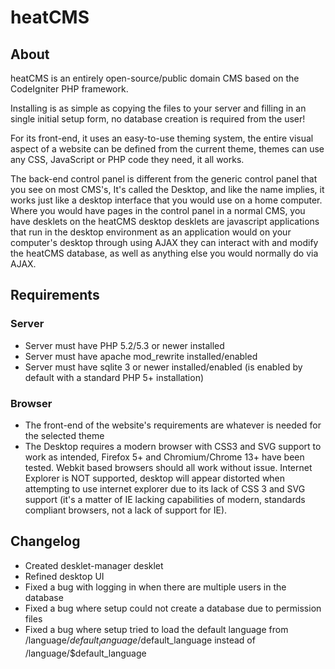 # heatCMS #

## About
heatCMS is an entirely open-source/public domain CMS based on the CodeIgniter PHP framework.

Installing is as simple as copying the files to your server and filling in an single initial setup form, no database creation is required from the user!

For its front-end, it uses an easy-to-use theming system, the entire visual aspect of a website can be defined from the current
theme, themes can use any CSS, JavaScript or PHP code they need, it all works.

The back-end control panel is different from the generic control panel that you see on most CMS's,
It's called the Desktop, and like the name implies, it works just like a desktop interface that you would use
on a home computer. Where you would have pages in the control panel in a normal CMS, you have desklets on the heatCMS desktop
desklets are javascript applications that run in the desktop environment as an application would on your computer's desktop
through using AJAX they can interact with and modify the heatCMS database, as well as anything else you would normally do via AJAX.

## Requirements
### Server
* Server must have PHP 5.2/5.3 or newer installed
* Server must have apache mod_rewrite installed/enabled
* Server must have sqlite 3 or newer installed/enabled (is enabled by default with a standard PHP 5+ installation)

### Browser
* The front-end of the website's requirements are whatever is needed for the selected theme
* The Desktop requires a modern browser with CSS3 and SVG support to work as intended, Firefox 5+ and Chromium/Chrome 13+ have been tested. Webkit based browsers should all work without issue. Internet Explorer is NOT supported, desktop will appear distorted when attempting to use internet explorer due to its lack of CSS 3 and SVG support (it's a matter of IE lacking capabilities of modern, standards compliant browsers, not a lack of support for IE).

## Changelog 
* Created desklet-manager desklet
* Refined desktop UI
* Fixed a bug with logging in when there are multiple users in the database
* Fixed a bug where setup could not create a database due to permission files
* Fixed a bug where setup tried to load the default language from /language/$default_language/$default_language instead of /language/$default_language